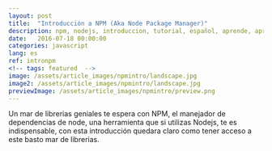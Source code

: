 ```yaml
---
layout: post
title:  "Introducción a NPM (Aka Node Package Manager)"
description: npm, nodejs, introduccion, tutorial, español, aprende, aprendiendo npm 
date:   2016-07-18 00:00:00
categories: javascript
lang: es
ref: intronpm
<!-- tags: featured  -->
image: /assets/article_images/npmintro/landscape.jpg
image2: /assets/article_images/npmintro/landscape.jpg
previewImage: /assets/article_images/npmintro/preview.png
---
```


Un mar de librerias geniales te espera con NPM, el manejador de dependencias de node, una herramienta que si utilizas Nodejs, te es indispensable, con esta introducción quedara claro como tener acceso a este basto mar de librerias.